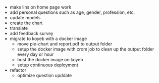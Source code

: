 - make lins on home page work
- add personal questions such as age, gender, profession, etc.
- update models
- create the chart
- translate
- add feedback survey
- migrate to koyeb with a docker image
  - move pie-chart and report.pdf to output folder
  - setup the docker image with crom job to clean up the output folder every day or hour
  - host the docker image on koyeb
  - setup continuous deployment
- refactor
  - optimize question upddate